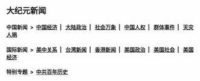 ## 大纪元新闻

#### 中国新闻 &nbsp;>&nbsp; [中国经济](indexes/ncid283/README.md?05091245) &nbsp;| &nbsp; [大陆政治](indexes/ncid277/README.md?05091245) &nbsp;| &nbsp; [社会万象](indexes/ncid282/README.md?05091245) &nbsp;| &nbsp; [中国人权](indexes/ncid278/README.md?05091245) &nbsp;| &nbsp; [群体事件](indexes/ncid279/README.md?05091245) &nbsp;| &nbsp; [天灾人祸](indexes/ncid280/README.md?05091245)

#### 国际新闻 &nbsp;>&nbsp; [美中关系](indexes/nf1412576/README.md?05091245) &nbsp;| &nbsp; [台湾新闻](indexes/ncid1349361/README.md?05091245) &nbsp;| &nbsp; [香港新闻](indexes/ncid1349362/README.md?05091245) &nbsp;| &nbsp; [美国政治](indexes/ncid1078159/README.md?05091245) &nbsp;| &nbsp; [美国社会](indexes/ncid1078160/README.md?05091245) &nbsp;| &nbsp; [美国经济](indexes/ncid1078158/README.md?05091245)

#### 特别专题 &nbsp;>&nbsp; [中共百年历史](https://github.com/easy2view/epoch-special/blob/master/README.md?05091245)  
